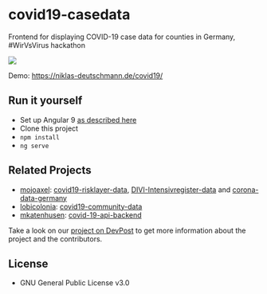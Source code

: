 # covid19-casedata
Frontend for displaying COVID-19 case data for counties in Germany, #WirVsVirus hackathon

![](https://wirvsvirushackathon.org/wp-content/uploads/2020/03/12-scaled.jpg)

Demo: https://niklas-deutschmann.de/covid19/

## Run it yourself
* Set up Angular 9 [as described here](https://angular.io/guide/setup-local)
* Clone this project
* `npm install`
* `ng serve`

## Related Projects

* [mojoaxel](https://github.com/mojoaxel): [covid19-risklayer-data](https://github.com/mojoaxel/covid19-risklayer-data), [DIVI-Intensivregister-data](https://github.com/mojoaxel/DIVI-Intensivregister-data) and [corona-data-germany](https://github.com/mojoaxel/corona-data-germany)
* [lobicolonia](https://github.com/lobicolonia/): [covid19-community-data](https://github.com/lobicolonia/covid19-community-data)
* [mkatenhusen](https://github.com/mkatenhusen): [covid-19-api-backend](https://github.com/mkatenhusen/covid-19-api-backend)

Take a look on our [project on DevPost](https://devpost.com/software/08_data-hub-de_regionale-daten-sharepics) to get more information about the project and the contributors.

## License
* GNU General Public License v3.0
